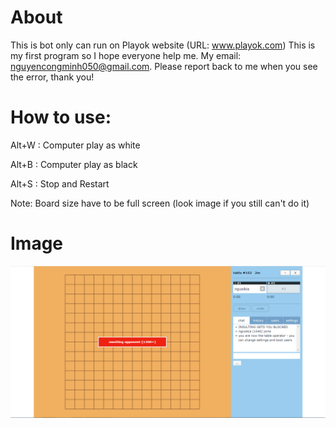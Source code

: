 # About
This is bot only can run on Playok website (URL: www.playok.com)
This is my first program so I hope everyone help me. My email: nguyencongminh050@gmail.com. Please report back to me when you see the error, thank you!
# How to use:
Alt+W : Computer play as white

Alt+B : Computer play as black

Alt+S : Stop and Restart

Note: Board size have to be full screen (look image if you still can't do it)

# Image
![Image](https://github.com/nguyencongminh090/Program/blob/master/Board.png)




